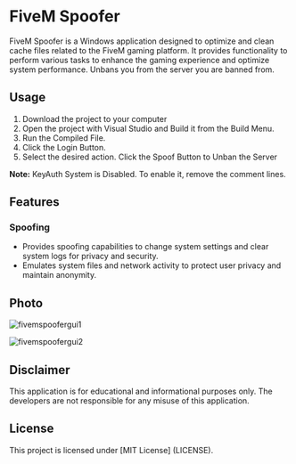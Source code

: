 # FiveM Spoofer

FiveM Spoofer is a Windows application designed to optimize and clean cache files related to the FiveM gaming platform. It provides functionality to perform various tasks to enhance the gaming experience and optimize system performance. Unbans you from the server you are banned from.


## Usage

1. Download the project to your computer
2. Open the project with Visual Studio and Build it from the Build Menu.
3. Run the Compiled File.
4. Click the Login Button.
5. Select the desired action. Click the Spoof Button to Unban the Server

**Note:** KeyAuth System is Disabled. To enable it, remove the comment lines.


## Features

### Spoofing
- Provides spoofing capabilities to change system settings and clear system logs for privacy and security.
- Emulates system files and network activity to protect user privacy and maintain anonymity.

## Photo

![fivemspoofergui1](https://github.com/unknown144p/fivemspoofer/assets/93508554/3a75ed07-b6ed-4e39-9aff-045aaf378ba3)

![fivemspoofergui2](https://github.com/unknown144p/fivemspoofer/assets/93508554/59be7753-105d-4382-96b2-88229ac93a9a)

## Disclaimer

This application is for educational and informational purposes only. The developers are not responsible for any misuse of this application.

## License

This project is licensed under [MIT License] (LICENSE).
